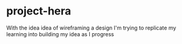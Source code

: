 # project-hera
With the idea idea of wireframing a design I'm trying to replicate my learning into building my idea as I progress  
